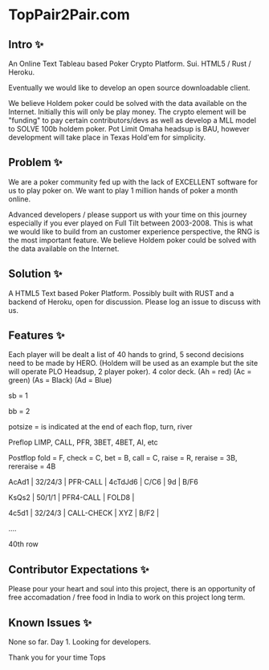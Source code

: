 # TopPair2Pair.com

## Intro ✨
An Online Text Tableau based Poker Crypto Platform. Sui. HTML5 / Rust / Heroku. 

Eventually we would like to develop an open source downloadable client. 

We believe Holdem poker could be solved with the data available on the Internet.
Initially this will only be play money. 
The crypto element will be "funding" to pay certain contributors/devs as well as develop a MLL model to SOLVE 100b holdem poker. 
Pot Limit Omaha headsup is BAU, however development will take place in Texas Hold'em for simplicity. 

## Problem ✨
We are a poker community fed up with the lack of EXCELLENT software for us to play poker on. 
We want to play 1 million hands of poker a month online. 

Advanced developers / please support us with your time on this journey especially if you ever played on Full Tilt between 2003-2008. This is what we would like to build from an customer experience perspective, the RNG is the most important feature. We believe Holdem poker could be solved with the data available on the Internet. 

## Solution ✨
A HTML5 Text based Poker Platform. Possibly built with RUST and a backend of Heroku, open for discussion. Please log an issue to discuss with us. 

## Features ✨
Each player will be dealt a list of 40 hands to grind, 5 second decisions need to be made by HERO. (Holdem will be used as an example but the site will operate PLO Headsup, 2 player poker). 
4 color deck. (Ah = red) (Ac = green) (As = Black) (Ad = Blue)

sb = 1

bb = 2

potsize = is indicated at the end of each flop, turn, river

Preflop
LIMP, CALL, PFR, 3BET, 4BET, AI, etc

Postflop
fold = F, check = C, bet = B, call = C, raise = R, reraise = 3B, rereraise = 4B

AcAd1 | 32/24/3 | PFR-CALL   |  4cTdJd6 | C/C6 | 9d | B/F6

KsQs2 | 50/1/1  | PFR4-CALL   |  FOLD8   |  

4c5d1 | 32/24/3 | CALL-CHECK |  XYZ     | B/F2 |

....

40th row

## Contributor Expectations ✨
Please pour your heart and soul into this project, there is an opportunity of free accomadation / free food in India to work on this project long term. 

## Known Issues ✨
None so far. Day 1. Looking for developers. 

Thank you for your time
Tops

